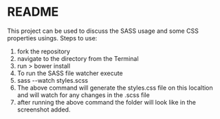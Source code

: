 README
========

This project can be used to discuss the SASS usage and some CSS properties usings.
Steps to use:

1. fork the repository
2. navigate to the directory from the Terminal
2. run > bower install
3. To run the SASS file watcher execute
4. sass --watch styles.scss
5. The above command will generate the styles.css file on this localtion and will watch for any changes in the .scss file
6. after running the above command the folder will look like in the screenshot added.
